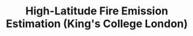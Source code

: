 ---
title: "High-Latitude Fire Emission Estimation (King's College London)"
excerpt: "Postdoctoral Research into high-latitude emission estimation using the FREM Approach<br/><img src='/images/landwise_nfm-border-500x143.png'>"
collection: portfolio
---